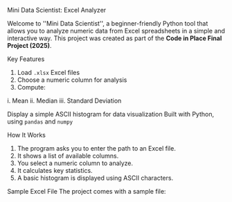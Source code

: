 Mini Data Scientist: Excel Analyzer

Welcome to ''Mini Data Scientist'', a beginner-friendly Python tool that allows you to analyze numeric data from Excel spreadsheets in a simple and interactive way. This project was created as part of the **Code in Place Final Project (2025)**.

Key Features
1. Load `.xlsx` Excel files
2. Choose a numeric column for analysis
3. Compute:

i. Mean
ii. Median
iii. Standard Deviation

Display a simple ASCII histogram for data visualization
Built with Python, using `pandas` and `numpy`

How It Works
1. The program asks you to enter the path to an Excel file.
2. It shows a list of available columns.
3. You select a numeric column to analyze.
4. It calculates key statistics.
5. A basic histogram is displayed using ASCII characters.

Sample Excel File
The project comes with a sample file:
